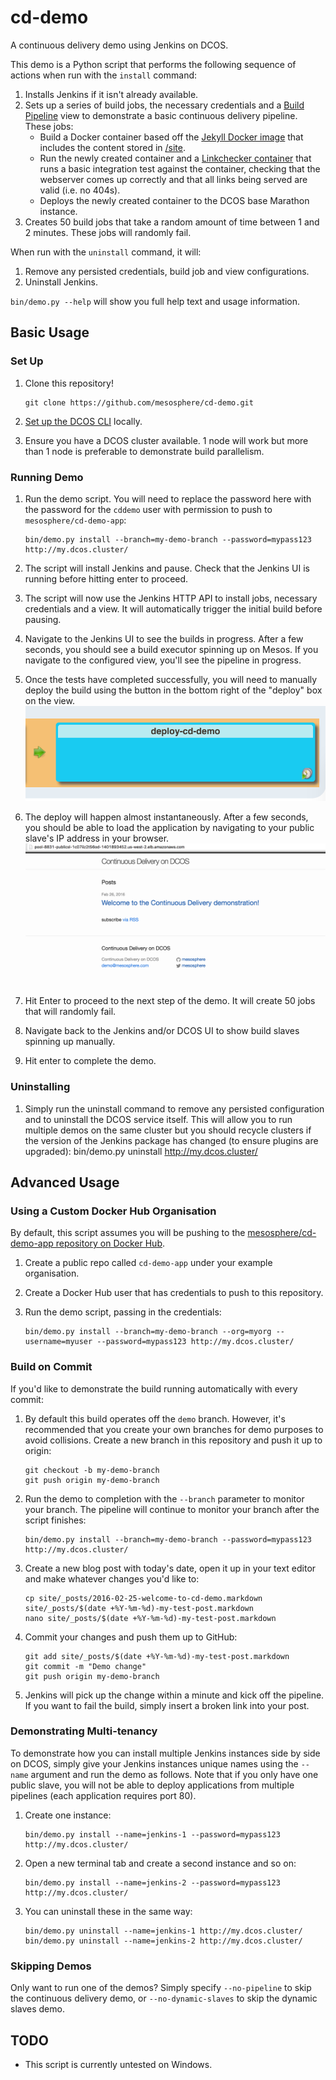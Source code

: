 # cd-demo
A continuous delivery demo using Jenkins on DCOS.

This demo is a Python script that performs the following sequence of actions when run with the `install` command:

1. Installs Jenkins if it isn't already available.
2. Sets up a series of build jobs, the necessary credentials and a [Build Pipeline](https://wiki.jenkins-ci.org/display/JENKINS/Build+Pipeline+Plugin) view to demonstrate a basic continuous delivery pipeline. These jobs:
    + Build a Docker container based off the [Jekyll Docker image](https://hub.docker.com/r/jekyll/jekyll/) that includes the content stored in [/site](/site).
    + Run the newly created container and a [Linkchecker container](https://github.com/mesosphere/docker-containers/blob/master/utils/linkchecker/Dockerfile) that runs a basic integration test against the container, checking that the webserver comes up correctly and that all links being served are valid (i.e. no 404s).
    + Deploys the newly created container to the DCOS base Marathon instance.
3. Creates 50 build jobs that take a random amount of time between 1 and 2 minutes. These jobs will randomly fail.

When run with the `uninstall` command, it will:

1. Remove any persisted credentials, build job and view configurations.
2. Uninstall Jenkins.

`bin/demo.py --help` will show you full help text and usage information.

## Basic Usage

### Set Up

1. Clone this repository!

    ```
    git clone https://github.com/mesosphere/cd-demo.git
    ```
2. [Set up the DCOS CLI](https://docs.mesosphere.com/administration/introcli/cli/) locally.
3. Ensure you have a DCOS cluster available. 1 node will work but more than 1 node is preferable to demonstrate build parallelism.

### Running Demo

1. Run the demo script. You will need to replace the password here with the password for the `cddemo` user with permission to push to `mesosphere/cd-demo-app`:

    ```
    bin/demo.py install --branch=my-demo-branch --password=mypass123 http://my.dcos.cluster/
    ```
2. The script will install Jenkins and pause. Check that the Jenkins UI is running before hitting enter to proceed.
3. The script will now use the Jenkins HTTP API to install jobs, necessary credentials and a view. It will automatically trigger the initial build before pausing.
4. Navigate to the Jenkins UI to see the builds in progress. After a few seconds, you should see a build executor spinning up on Mesos. If you navigate to the configured view, you'll see the pipeline in progress.
5. Once the tests have completed successfully, you will need to manually deploy the build using the button in the bottom right of the "deploy" box on the view.
![deploy](/img/manual-deploy.png)
6. The deploy will happen almost instantaneously. After a few seconds, you should be able to load the application by navigating to your public slave's IP address in your browser.
![deployed-app](/img/deployed-jekyll-app.png)
7. Hit Enter to proceed to the next step of the demo. It will create 50 jobs that will randomly fail.
8. Navigate back to the Jenkins and/or DCOS UI to show build slaves spinning up manually.
9. Hit enter to complete the demo.

### Uninstalling

1. Simply run the uninstall command to remove any persisted configuration and to uninstall the DCOS service itself. This will allow you to run multiple demos on the same cluster but you should recycle clusters if the version of the Jenkins package has changed (to ensure plugins are upgraded):
    bin/demo.py uninstall http://my.dcos.cluster/

## Advanced Usage

### Using a Custom Docker Hub Organisation

By default, this script assumes you will be pushing to the [mesosphere/cd-demo-app repository on Docker Hub](https://hub.docker.com/r/mesosphere/cd-demo-app/).

1. Create a public repo called `cd-demo-app` under your example organisation.
2. Create a Docker Hub user that has credentials to push to this repository.
3. Run the demo script, passing in the credentials:

    ```
    bin/demo.py install --branch=my-demo-branch --org=myorg --username=myuser --password=mypass123 http://my.dcos.cluster/
    ```

### Build on Commit

If you'd like to demonstrate the build running automatically with every commit:

1. By default this build operates off the `demo` branch. However, it's recommended that you create your own branches for demo purposes to avoid collisions. Create a new branch in this repository and push it up to origin:

    ```
    git checkout -b my-demo-branch
    git push origin my-demo-branch
    ```
2. Run the demo to completion with the `--branch` parameter to monitor your branch. The pipeline will continue to monitor your branch after the script finishes:

    ```
    bin/demo.py install --branch=my-demo-branch --password=mypass123 http://my.dcos.cluster/
    ```
3. Create a new blog post with today's date, open it up in your text editor and make whatever changes you'd like to:

    ```
    cp site/_posts/2016-02-25-welcome-to-cd-demo.markdown site/_posts/$(date +%Y-%m-%d)-my-test-post.markdown
    nano site/_posts/$(date +%Y-%m-%d)-my-test-post.markdown
    ```
4. Commit your changes and push them up to GitHub:

    ```
    git add site/_posts/$(date +%Y-%m-%d)-my-test-post.markdown
    git commit -m "Demo change"
    git push origin my-demo-branch
    ```
5. Jenkins will pick up the change within a minute and kick off the pipeline. If you want to fail the build, simply insert a broken link into your post.

### Demonstrating Multi-tenancy

To demonstrate how you can install multiple Jenkins instances side by side on DCOS, simply give your Jenkins instances unique names using the `--name` argument and run the demo as follows. Note that if you only have one public slave, you will not be able to deploy applications from multiple pipelines (each application requires port 80).

1. Create one instance:

    ```
    bin/demo.py install --name=jenkins-1 --password=mypass123 http://my.dcos.cluster/
    ```
2. Open a new terminal tab and create a second instance and so on:

    ```
    bin/demo.py install --name=jenkins-2 --password=mypass123 http://my.dcos.cluster/
    ```
3. You can uninstall these in the same way:

    ```
    bin/demo.py uninstall --name=jenkins-1 http://my.dcos.cluster/
    bin/demo.py uninstall --name=jenkins-2 http://my.dcos.cluster/
    ```

### Skipping Demos

Only want to run one of the demos? Simply specify `--no-pipeline` to skip the continuous delivery demo, or `--no-dynamic-slaves` to skip the dynamic slaves demo.

## TODO

+ This script is currently untested on Windows.